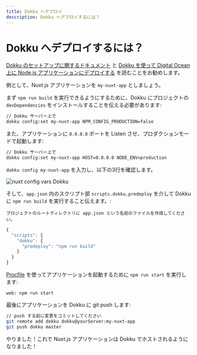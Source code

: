 ```yaml
---
title: Dokku へデプロイ
description: Dokku へデプロイするには？
---
```


# Dokku へデプロイするには？

[Dokku のセットアップに関するドキュメント](http://dokku.viewdocs.io/dokku/getting-started/installation/) と [Dokku を使って Digital Ocean 上に Node.js アプリケーションにデプロイする](http://jakeklassen.com/post/deploying-a-node-app-on-digital-ocean-using-dokku/) を読むことをお勧めします。

例として、Nuxt.js アプリケーションを `my-nuxt-app` としましょう。

まず `npm run build` を実行できるようにするために、Dokku にプロジェクトの `devDependencies` をインストールすることを伝える必要があります:

```bash
// Dokku サーバー上で
dokku config:set my-nuxt-app NPM_CONFIG_PRODUCTION=false
```

また、アプリケーションに `0.0.0.0` ポートを Listen させ、プロダクションモードで起動します:

```bash
// Dokku サーバー上で
dokku config:set my-nuxt-app HOST=0.0.0.0 NODE_ENV=production
```

`dokku config my-nuxt-app` を入力し、以下の3行を確認します。

![nuxt config vars Dokku](https://i.imgur.com/9FNsaoQ.png)

そして、`app.json` 内のスクリプト部 `scripts.dokku.predeploy` を介して Dokku に `npm run build` を実行すること伝えます。:

`プロジェクトのルートディレクトリに app.json という名前のファイルを作成してください。`

```js
{
  "scripts": {
    "dokku": {
      "predeploy": "npm run build"
    }
  }
}
```

[Procfile](http://dokku.viewdocs.io/dokku/deployment/methods/dockerfiles/#procfiles-and-multiple-processes) を使ってアプリケーションを起動するために `npm run start` を実行します:

```
web: npm run start
```

最後にアプリケーションを Dokku に git push します:

```bash
// push する前に変更をコミットしてください
git remote add dokku dokku@yourServer:my-nuxt-app
git push dokku master
```

やりました！これで Nuxt.js アプリケーションは Dokku でホストされるようになりました！
